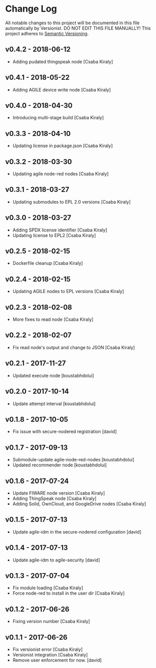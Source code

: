 # Change Log

All notable changes to this project will be documented in this file
automatically by Versionist. DO NOT EDIT THIS FILE MANUALLY!
This project adheres to [Semantic Versioning](http://semver.org/). 

## v0.4.2 - 2018-06-12

* Adding pudated thingspeak node [Csaba Kiraly]

## v0.4.1 - 2018-05-22

* Adding AGILE device write node [Csaba Kiraly]

## v0.4.0 - 2018-04-30

* Introducing multi-stage build [Csaba Kiraly]

## v0.3.3 - 2018-04-10

* Updating license in package.json [Csaba Kiraly]

## v0.3.2 - 2018-03-30

* Updating agile node-red nodes [Csaba Kiraly]

## v0.3.1 - 2018-03-27

* Updating submodules to EPL 2.0 versions [Csaba Kiraly]

## v0.3.0 - 2018-03-27

* Adding SPDX license identifier [Csaba Kiraly]
* Updating license to EPL2 [Csaba Kiraly]

## v0.2.5 - 2018-02-15

* Dockerfile cleanup [Csaba Kiraly]

## v0.2.4 - 2018-02-15

* Updating AGILE nodes to EPL versions [Csaba Kiraly]

## v0.2.3 - 2018-02-08

* More fixes to read node [Csaba Kiraly]

## v0.2.2 - 2018-02-07

* Fix read node's output and change to JSON [Csaba Kiraly]

## v0.2.1 - 2017-11-27

* Updated execute node [koustabhdolui]

## v0.2.0 - 2017-10-14

* Update attempt interval [koustabhdolui]

## v0.1.8 - 2017-10-05

* Fix issue with secure-nodered registration [david]

## v0.1.7 - 2017-09-13

* Submodule-update agile-node-red-nodes [koustabhdolui]
* Updated recommender node [koustabhdolui]

## v0.1.6 - 2017-07-24

* Update FIWARE node version [Csaba Kiraly]
* Adding ThingSpeak node [Csaba Kiraly]
* Adding Solid, OwnCloud, and GoogleDrive nodes [Csaba Kiraly]

## v0.1.5 - 2017-07-13

* Update agile-idm in the secure-nodered configuration [david]

## v0.1.4 - 2017-07-13

* Update agile-idm to agile-security [david]

## v0.1.3 - 2017-07-04

* Fix module loading [Csaba Kiraly]
* Force node-red to install in the user dir [Csaba Kiraly]

## v0.1.2 - 2017-06-26

* Fixing version number [Csaba Kiraly]

## v0.1.1 - 2017-06-26

* Fix versionist error [Csaba Kiraly]
* Versionist integration [Csaba Kiraly]
* Remove user enforcement for now. [david]
